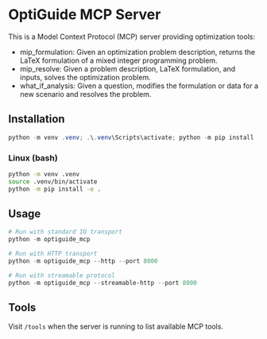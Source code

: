 # OptiGuide MCP Server

This is a Model Context Protocol (MCP) server providing optimization tools:

- mip_formulation: Given an optimization problem description, returns the LaTeX formulation of a mixed integer programming problem.
- mip_resolve: Given a problem description, LaTeX formulation, and inputs, solves the optimization problem.
- what_if_analysis: Given a question, modifies the formulation or data for a new scenario and resolves the problem.

## Installation

```powershell
python -m venv .venv; .\.venv\Scripts\activate; python -m pip install -e .
```
### Linux (bash)

```bash
python -m venv .venv
source .venv/bin/activate
python -m pip install -e .
```

## Usage

```powershell
# Run with standard IO transport
python -m optiguide_mcp

# Run with HTTP transport
python -m optiguide_mcp --http --port 8000

# Run with streamable protocol
python -m optiguide_mcp --streamable-http --port 8000
```

## Tools

Visit `/tools` when the server is running to list available MCP tools.
